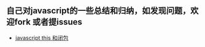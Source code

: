 ## 自己对javascript的一些总结和归纳，如发现问题，欢迎fork 或者提issues
* [javascript this 和闭包](https://github.com/shenfusheng/blog/issues/1)

